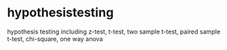 # hypothesistesting
hypothesis testing including z-test, t-test, two sample t-test, paired sample t-test, chi-square, one way anova
